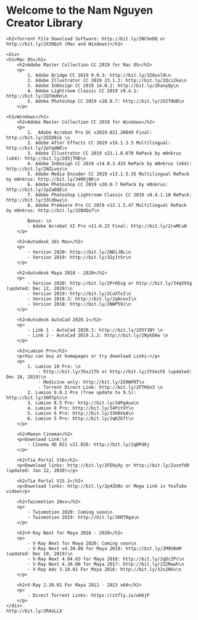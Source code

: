<html>
<head>
    <title>Nam Nguyen Creator - Softwares Collection</title>
    <link rel="stylesheet" href="styles.css">
</head>

<body>
    <h1>Welcome to the Nam Nguyen Creator Library</h1>
    
    <h2>Torrent File Download Software: http://bit.ly/2NCheDQ or http://bit.ly/2X30Qzh (Mac and Windows)</h2>
    
    <div>
    <h1>Mac OS</h1>
		<h2>Adobe Master Collection CC 2019 for Mac OS</h2>
		<p>
            1. Adobe Bridge CC 2019 9.0.3: http://bit.ly/32Axsl0\n
            2. Adobe Illustrator CC 2019 23.1.1: http://bit.ly/2Qci2ka\n
            3. Adobe InDesign CC 2019 14.0.2: http://bit.ly/2KanyQy\n
            4. Adobe Lightroom Classic CC 2019 v8.4.1: http://bit.ly/2Q7mUHo\n
            5. Adobe Photoshop CC 2019 v20.0.7: http://bit.ly/2X2f9UB\n
		</p>
		
	<h1>Windows</h1>	
		<h2>Adobe Master Collection CC 2019 for Windows</h2>
		<p>
            1.  Adobe Acrobat Pro DC v2019.021.20049 Final: http://bit.ly/2O2D8ik \n
            2. Adobe After Effects CC 2019 v16.1.3.5 Multilingual: http://bit.ly/2pYqdWE\n
            3. Adobe Illustrator CC 2019 v23.1.0.670 RePack by m0nkrus (x64): http://bit.ly/2Q5jTHD\n
            4. Adobe InDesign CC 2019 v14.0.3.433 RePack by m0nkrus (x64): http://bit.ly/2NZLvez\n
            5. Adobe Media Encoder CC 2019 v13.1.5.35 Multilingual RePack by m0nkrus: http://bit.ly/34RRj0K\n
            6. Adobe Photoshop CC 2019 v20.0.7 RePack by m0nkrus: http://bit.ly/2pZa8QE\n
            7. Adobe Photoshop Lightroom Classic CC 2019 v8.4.1.10 RePack: http://bit.ly/33Cdbwy\n
            8. Adobe Premiere Pro CC 2019 v13.1.5.47 Multilingual RePack by m0nkrus: http://bit.ly/32BdQx7\n
            
            Bonus: \n
            - Adobe Acrobat XI Pro v11.0.23 Final: http://bit.ly/2rwMCuN
		</p>
		
        <h2>Autodesk 3ds Max</h2>
        <p>
            - Version 2020: http://bit.ly/2NDiJBL\n
            - Version 2019: http://bit.ly/32y1tSr\n
        </p>
        
        <h2>Autodesk Maya 2018 - 2020</h2>
        <p>
            - Version 2020: http://bit.ly/2PrH5zg or http://bit.ly/34qXV5g (updated: Dec 12, 2019)\n
            - Version 2019: http://bit.ly/2CuXTxI\n
            - Version 2018.3: http://bit.ly/2qHcovI\n
            - Version 2018: http://bit.ly/2NWP59i\n
        </p>
        
        <h2>Autodesk AutoCad 2020.1</h2>
		<p>
            - Link 1 - AutoCad 2020.1: http://bit.ly/2X5Y1NY \n
            - Link 2 - AutoCad 2019.1.2: http://bit.ly/2NykD6w \n
		</p>
        
        <h2>Lumion Pro</h2>
    	<p>You can buy at homepages or try download Links:</p>
    	<p>
			1. Lumion 10 Pro: \n
			    - http://bit.ly/35xz1Tb or http://bit.ly/2YXeiFE (updated: Dec 18, 2019)\n
			    - Medicine only: http://bit.ly/2S9WFRT\n
			    - Torrent Direct Link: http://bit.ly/2FTHSn3 \n
			2. Lumion 9.0.2 Pro (free update to 9.5): http://bit.ly/36R7ptc\n
			3. Lumion 8.5 Pro: http://bit.ly/34Pg4ua\n
			4. Lumion 8 Pro: http://bit.ly/34PitVY\n
			5. Lumion 6 Pro: http://bit.ly/33H0VeA\n
			6. Lumion 5 Pro: http://bit.ly/2qKZGft\n
		</p>
        
		<h2>Maxon Cinema</h2>
		<p>Download Link:\n
            - Cinema 4D R21 v21.026: http://bit.ly/2qBPd6j
        </p>
        
        <h2>Tia Portal V16</h2>
		<p>Download links: http://bit.ly/2FE0yXy or http://bit.ly/2uznfd8 (updated: Jan 12, 2020)</p>
		
		<h2>Tia Portal V15.1</h2>
		<p>Download links: http://bit.ly/2p4ZU0z or Mega Link in YouTube video</p>
        
        <h2>Twinmotion 20xx</h2>
        <p>
            - Twinmotion 2020: Coming soon\n
            - Twinmotion 2019: http://bit.ly/36RT0ga\n
        </p>
        
        <h2>V-Ray Next for Maya 2016 - 2020</h2>
        <p>
            - V-Ray Next for Maya 2020: Coming soon\n
            - V-Ray Next v4.30.00 for Maya 2019: http://bit.ly/2M9U8mM (updated: Dec 19, 2019)\n
            - V-Ray Next 4.04.03 for Maya 2018: http://bit.ly/2qDcZPc\n
            - V-Ray Next 4.30.00 for Maya 2017: http://bit.ly/2Z2Rwwh\n
            - V-Ray Adv 3.10.01 For Maya 2016: http://bit.ly/32x2NVx\n
        </p>
        
        <h2>V-Ray 2.30.01 For Maya 2011 - 2013 x64</h2>
        <p>
            - Direct Torrent Links: https://stfly.io/wh6jP
        </p>
    </div>
    http://bit.ly/2R4oLLX
</body>

</html>
